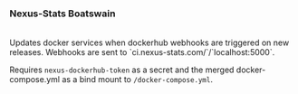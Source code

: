 ### Nexus-Stats Boatswain
<br>
Updates docker services when dockerhub webhooks are triggered on new releases.
Webhooks are sent to `ci.nexus-stats.com/<nexus-dockerhub-token>`/`localhost:5000`.

Requires `nexus-dockerhub-token` as a secret and the merged docker-compose.yml
as a bind mount to `/docker-compose.yml`.
